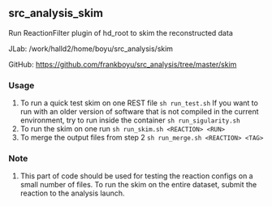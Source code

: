 ## src_analysis_skim

Run ReactionFilter plugin of hd_root to skim the reconstructed data

JLab: /work/halld2/home/boyu/src_analysis/skim

GitHub: https://github.com/frankboyu/src_analysis/tree/master/skim

### Usage

1.  To run a quick test skim on one REST file
    ```sh run_test.sh```
    If you want to run with an older version of software that is not compiled in the current environment, try to run inside the container
    ```sh run_sigularity.sh```
2.  To run the skim on one run
    ```sh run_skim.sh <REACTION> <RUN>```
3.  To merge the output files from step 2
    ```sh run_merge.sh <REACTION> <TAG>```

### Note
1.  This part of code should be used for testing the reaction configs on a small number of files. To run the skim on the entire dataset, submit the reaction to the analysis launch.